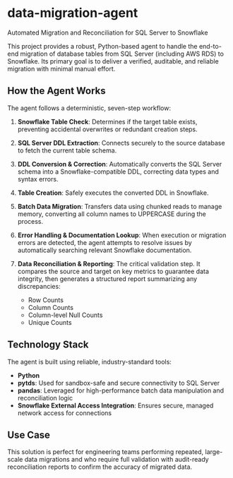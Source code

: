 # data-migration-agent

Automated Migration and Reconciliation for SQL Server to Snowflake

This project provides a robust, Python-based agent to handle the end-to-end migration of database tables from SQL Server (including AWS RDS) to Snowflake. Its primary goal is to deliver a verified, auditable, and reliable migration with minimal manual effort.

## How the Agent Works

The agent follows a deterministic, seven-step workflow:

1. **Snowflake Table Check**: Determines if the target table exists, preventing accidental overwrites or redundant creation steps.

2. **SQL Server DDL Extraction**: Connects securely to the source database to fetch the current table schema.

3. **DDL Conversion & Correction**: Automatically converts the SQL Server schema into a Snowflake-compatible DDL, correcting data types and syntax errors.

4. **Table Creation**: Safely executes the converted DDL in Snowflake.

5. **Batch Data Migration**: Transfers data using chunked reads to manage memory, converting all column names to UPPERCASE during the process.

6. **Error Handling & Documentation Lookup**: When execution or migration errors are detected, the agent attempts to resolve issues by automatically searching relevant Snowflake documentation.

7. **Data Reconciliation & Reporting**: The critical validation step. It compares the source and target on key metrics to guarantee data integrity, then generates a structured report summarizing any discrepancies:
   - Row Counts
   - Column Counts
   - Column-level Null Counts
   - Unique Counts

## Technology Stack

The agent is built using reliable, industry-standard tools:

- **Python**
- **pytds**: Used for sandbox-safe and secure connectivity to SQL Server
- **pandas**: Leveraged for high-performance batch data manipulation and reconciliation logic
- **Snowflake External Access Integration**: Ensures secure, managed network access for connections

## Use Case

This solution is perfect for engineering teams performing repeated, large-scale data migrations and who require full validation with audit-ready reconciliation reports to confirm the accuracy of migrated data.
